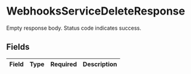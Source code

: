 # WebhooksServiceDeleteResponse

Empty response body. Status code indicates success.


## Fields

| Field       | Type        | Required    | Description |
| ----------- | ----------- | ----------- | ----------- |